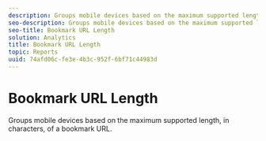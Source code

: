 ```yaml
---
description: Groups mobile devices based on the maximum supported length, in characters, of a bookmark URL.
seo-description: Groups mobile devices based on the maximum supported length, in characters, of a bookmark URL.
seo-title: Bookmark URL Length
solution: Analytics
title: Bookmark URL Length
topic: Reports
uuid: 74afd06c-fe3e-4b3c-952f-6bf71c44983d
---
```


# Bookmark URL Length

Groups mobile devices based on the maximum supported length, in characters, of a bookmark URL.

